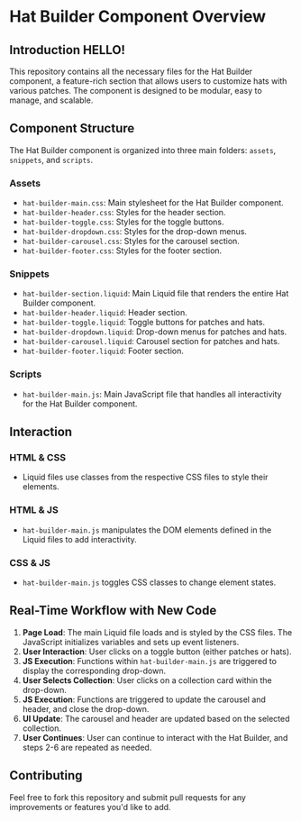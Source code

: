 # Hat Builder Component Overview

## Introduction HELLO!
This repository contains all the necessary files for the Hat Builder component, a feature-rich section that allows users to customize hats with various patches. The component is designed to be modular, easy to manage, and scalable.

## Component Structure
The Hat Builder component is organized into three main folders: `assets`, `snippets`, and `scripts`.

### Assets
- `hat-builder-main.css`: Main stylesheet for the Hat Builder component.
- `hat-builder-header.css`: Styles for the header section.
- `hat-builder-toggle.css`: Styles for the toggle buttons.
- `hat-builder-dropdown.css`: Styles for the drop-down menus.
- `hat-builder-carousel.css`: Styles for the carousel section.
- `hat-builder-footer.css`: Styles for the footer section.

### Snippets
- `hat-builder-section.liquid`: Main Liquid file that renders the entire Hat Builder component.
- `hat-builder-header.liquid`: Header section.
- `hat-builder-toggle.liquid`: Toggle buttons for patches and hats.
- `hat-builder-dropdown.liquid`: Drop-down menus for patches and hats.
- `hat-builder-carousel.liquid`: Carousel section for patches and hats.
- `hat-builder-footer.liquid`: Footer section.

### Scripts
- `hat-builder-main.js`: Main JavaScript file that handles all interactivity for the Hat Builder component.

## Interaction

### HTML & CSS
- Liquid files use classes from the respective CSS files to style their elements.

### HTML & JS
- `hat-builder-main.js` manipulates the DOM elements defined in the Liquid files to add interactivity.

### CSS & JS
- `hat-builder-main.js` toggles CSS classes to change element states.

## Real-Time Workflow with New Code

1. **Page Load**: The main Liquid file loads and is styled by the CSS files. The JavaScript initializes variables and sets up event listeners.
2. **User Interaction**: User clicks on a toggle button (either patches or hats).
3. **JS Execution**: Functions within `hat-builder-main.js` are triggered to display the corresponding drop-down.
4. **User Selects Collection**: User clicks on a collection card within the drop-down.
5. **JS Execution**: Functions are triggered to update the carousel and header, and close the drop-down.
6. **UI Update**: The carousel and header are updated based on the selected collection.
7. **User Continues**: User can continue to interact with the Hat Builder, and steps 2-6 are repeated as needed.

## Contributing
Feel free to fork this repository and submit pull requests for any improvements or features you'd like to add.
